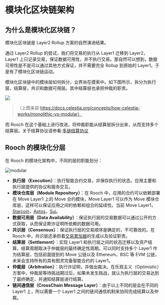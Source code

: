 # 模块化区块链架构


## 为什么是模块化区块链？

模块化区块链是 Layer2 Rollup 方案的自然演进结果。

通过 Layer2 Rollup 的尝试，我们将交易的执行从 Layer1 迁移到 Layer2，Layer1 上只记录交易，保证数据可用性，并不执行交易。那自然可以想到，数据可用性是不是可以通过其他方式保证，并不需要完全 Rollup 到原始的 Layer1。于是有了模块化区块链运动。

模块化区块链中的模块层如何拆分，业界尚在摸索中。如下图所示，拆分为执行层，结算层，共识和数据可用层。其中结算层也承担仲裁的职责。

![](https://docs.celestia.org/assets/images/monolithic-modular-d2ebbbc814c3338adf1cdd8b91eef221.png)
>（上图来自 https://docs.celestia.org/concepts/how-celestia-works/monolithic-vs-modular）

而 Rooch 在这个基础上进行改进，将仲裁职能从结算层拆分出来，从而支持多个结算层。关于结算协议请参看:[多链结算协议](01-multi-chain-settlement-protocol.md)

## Rooch 的模块化分层

在 Rooch 的模块化架构中，不同的层的职能划分：

![modular](/diagram/rooch-modular.svg)

* **执行层（Execution）**：执行智能合约交易，并保存执行的状态。应用主要和执行层提供的协议和服务交互。
* **模块仓库层（Module Repository）**：在 Rooch 中，应用的合约可以依赖部署在 Move Layer1 上的 Move 合约模块，Move Layer1 可以作为 Move 模块仓库层，这样可以保证应用之间的依赖和组合的延续性。当前 Move Layer1，[Starcoin](https://github.com/starcoinorg/starcoin)，[Aptos](https://github.com/aptos-labs/aptos-core)，[Sui](https://github.com/MystenLabs/sui)。
* **数据可用层（Data Availability）**：保证执行层的交易数据可以通过公开的方式获取，从而保证欺诈证明所依赖的数据可用。
* **共识层（Consensus）**：保证执行层的交易顺序是确定的，不可篡改的。在 Rooch 中，共识层还承担着[交易累加器](../03-transaction-accumulator-proofs.md)的生成以及验证职责。
* **结算层（Settlement）**：实现 Layer1 和执行层之间的状态迁移以及资产结算。结算周期取决于仲裁层的最终确定性周期。可以同时支持多个 Layer1 作为结算层，包括前面提到的 Move 公链以及 Ethereum，BSC 等 EVM 公链，未来会支持所有的具有图灵完备智能合约的 Layer1。
* **仲裁层（Arbitration）**：执行诈证明，并做出裁决。在乐观主义（Optimistic）方案中，仲裁层等待挑战期过后，如果未发生挑战，就认为执行层的交易达到了最终确定，并通知结算层进行结算。
* **链间通信层（CrossChain Message Layer）**：由于以上不同的层会在不同的 Layer1 上，所以需要一个 Layer1 之间的链间通信机制来协同完成结算以及仲裁。





